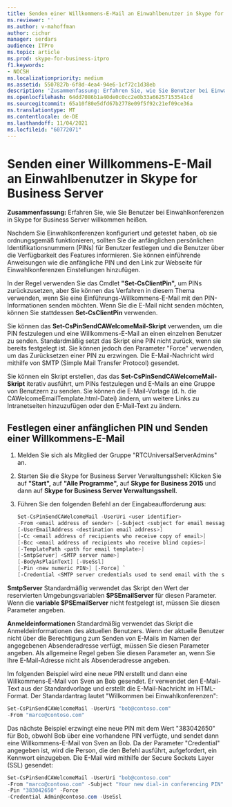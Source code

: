```yaml
---
title: Senden einer Willkommens-E-Mail an Einwahlbenutzer in Skype for Business Server
ms.reviewer: ''
ms.author: v-mahoffman
author: cichur
manager: serdars
audience: ITPro
ms.topic: article
ms.prod: skype-for-business-itpro
f1.keywords:
- NOCSH
ms.localizationpriority: medium
ms.assetid: 5507827b-6f8d-4ea4-94e6-1cf72c1d38eb
description: 'Zusammenfassung: Erfahren Sie, wie Sie Benutzer bei Einwahlkonferenzen in Skype for Business Server willkommen heißen.'
ms.openlocfilehash: 64dd7086b1a40de0c0cc2e0b33a66257153541cd
ms.sourcegitcommit: 65a10f80e5dfd67b2778e09f5f92c21ef09ce36a
ms.translationtype: MT
ms.contentlocale: de-DE
ms.lasthandoff: 11/04/2021
ms.locfileid: "60772071"
---
```

# <a name="send-welcome-email-to-dial-in-users-in-skype-for-business-server"></a>Senden einer Willkommens-E-Mail an Einwahlbenutzer in Skype for Business Server
 
**Zusammenfassung:** Erfahren Sie, wie Sie Benutzer bei Einwahlkonferenzen in Skype for Business Server willkommen heißen.
  
Nachdem Sie Einwahlkonferenzen konfiguriert und getestet haben, ob sie ordnungsgemäß funktionieren, sollten Sie die anfänglichen persönlichen Identifikationsnummern (PINs) für Benutzer festlegen und die Benutzer über die Verfügbarkeit des Features informieren. Sie können einführende Anweisungen wie die anfängliche PIN und den Link zur Webseite für Einwahlkonferenzen Einstellungen hinzufügen. 
  
In der Regel verwenden Sie das Cmdlet **"Set-CsClientPin",** um PINs zurückzusetzen, aber Sie können das Verfahren in diesem Thema verwenden, wenn Sie eine Einführungs-Willkommens-E-Mail mit den PIN-Informationen senden möchten. Wenn Sie die E-Mail nicht senden möchten, können Sie stattdessen **Set-CsClientPin** verwenden.
  
Sie können das **Set-CsPinSendCAWelcomeMail-Skript** verwenden, um die PIN festzulegen und eine Willkommens-E-Mail an einen einzelnen Benutzer zu senden. Standardmäßig setzt das Skript eine PIN nicht zurück, wenn sie bereits festgelegt ist. Sie können jedoch den Parameter "Force" verwenden, um das Zurücksetzen einer PIN zu erzwingen. Die E-Mail-Nachricht wird mithilfe von SMTP (Simple Mail Transfer Protocol) gesendet.
  
Sie können ein Skript erstellen, das das **Set-CsPinSendCAWelcomeMail-Skript** iterativ ausführt, um PINs festzulegen und E-Mails an eine Gruppe von Benutzern zu senden. Sie können die E-Mail-Vorlage (d. h. die CAWelcomeEmailTemplate.html-Datei) ändern, um weitere Links zu Intranetseiten hinzuzufügen oder den E-Mail-Text zu ändern.
  


## <a name="set-an-initial-pin-and-send-welcome-email"></a>Festlegen einer anfänglichen PIN und Senden einer Willkommens-E-Mail

1. Melden Sie sich als Mitglied der Gruppe "RTCUniversalServerAdmins" an.
    
2. Starten Sie die Skype for Business Server Verwaltungsshell: Klicken Sie auf **"Start",** auf **"Alle Programme",** auf **Skype for Business 2015** und dann auf **Skype for Business Server Verwaltungsshell.**
    
3. Führen Sie den folgenden Befehl an der Eingabeaufforderung aus:
    
   ```PowerShell
   Set-CsPinSendCAWelcomeMail -UserUri <user identifier>
   -From <email address of sender> [-Subject <subject for email message>]
   [-UserEmailAddress <destination email address>]
   [-Cc <email address of recipients who receive copy of email>]
   [-Bcc <email address of recipients who receive blind copies>]
   [-TemplatePath <path for email template>]
   [-SmtpServer] <SMTP server name>]
   [-BodyAsPlainText] [-UseSsl]
   [-Pin <new numeric PIN>] [-Force] `
   [-Credential <SMTP server credentials used to send email with the specified From address>]
   ```

**SmtpServer** Standardmäßig verwendet das Skript den Wert der reservierten Umgebungsvariablen **$PSEmailServer** für diesen Parameter. Wenn die **variable $PSEmailServer** nicht festgelegt ist, müssen Sie diesen Parameter angeben.
    
**Anmeldeinformationen** Standardmäßig verwendet das Skript die Anmeldeinformationen des aktuellen Benutzers. Wenn der aktuelle Benutzer nicht über die Berechtigung zum Senden von E-Mails im Namen der angegebenen Absenderadresse verfügt, müssen Sie diesen Parameter angeben. Als allgemeine Regel geben Sie diesen Parameter an, wenn Sie Ihre E-Mail-Adresse nicht als Absenderadresse angeben.
    
Im folgenden Beispiel wird eine neue PIN erstellt und dann eine Willkommens-E-Mail von Sven an Bob gesendet. Er verwendet den E-Mail-Text aus der Standardvorlage und erstellt die E-Mail-Nachricht im HTML-Format. Der Standardantrag lautet "Willkommen bei Einwahlkonferenzen":
  
```PowerShell
Set-CsPinSendCAWelcomeMail -UserUri "bob@contoso.com"
-From "marco@contoso.com"
```

Das nächste Beispiel erzwingt eine neue PIN mit dem Wert "383042650" für Bob, obwohl Bob über eine vorhandene PIN verfügte, und sendet dann eine Willkommens-E-Mail von Sven an Bob. Da der Parameter "Credential" angegeben ist, wird die Person, die den Befehl ausführt, aufgefordert, ein Kennwort einzugeben. Die E-Mail wird mithilfe der Secure Sockets Layer (SSL) gesendet:
  
```PowerShell
Set-CsPinSendCAWelcomeMail -UserUri "bob@contoso.com"
-From "marco@contoso.com" -Subject "Your new dial-in conferencing PIN"
-Pin "383042650" -Force
-Credential Admin@contoso.com -UseSsl
```

